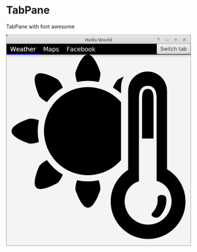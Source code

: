 # TabPane
TabPane with font awesome


![alt text](https://github.com/anonimg3/TabPane/blob/master/screen.png)

